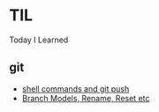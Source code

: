 # TIL
Today I Learned

## git 
- [shell commands and git push](https://github.com/WooHyun94/TIL/blob/main/git/220922.md)
- [Branch Models, Rename, Reset etc](https://github.com/WooHyun94/TIL/blob/main/git/220923.md)
